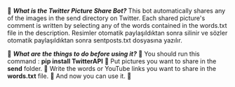 :balloon: ***What is the Twitter Picture Share Bot?***
This bot automatically shares any of the images in the send directory on Twitter. Each shared picture's comment is written by selecting any of the words contained in the words.txt file in the description. Resimler otomatik paylaşıldıktan sonra silinir ve sözler otomatik paylaşıldıktan sonra sentposts.txt dosyasına yazılır.

:balloon: ***What are the things to do before using it?***
:large_orange_diamond: You should run this command : **pip install TwitterAPI**
:large_orange_diamond: Put pictures you want to share in the **send** folder.
:large_orange_diamond: Write the words or YouTube links you want to share in the **words.txt** file.
:large_orange_diamond: And now you can use it. :tada:

